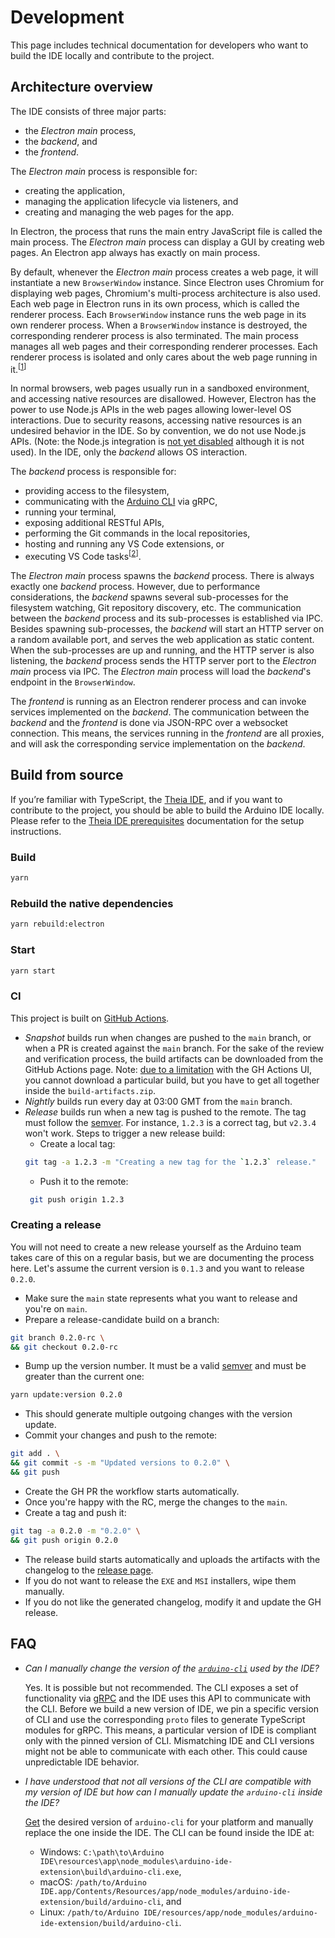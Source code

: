 # Development

This page includes technical documentation for developers who want to build the IDE locally and contribute to the project.

## Architecture overview

The IDE consists of three major parts:
 - the _Electron main_ process,
 - the _backend_, and 
 - the _frontend_.

The _Electron main_ process is responsible for:
 - creating the application,
 - managing the application lifecycle via listeners, and
 - creating and managing the web pages for the app.

In Electron, the process that runs the main entry JavaScript file is called the main process. The _Electron main_ process can display a GUI by creating web pages. An Electron app always has exactly on main process.

By default, whenever the _Electron main_ process creates a web page, it will instantiate a new `BrowserWindow` instance. Since Electron uses Chromium for displaying web pages, Chromium's multi-process architecture is also used. Each web page in Electron runs in its own process, which is called the renderer process. Each `BrowserWindow` instance runs the web page in its own renderer process. When a `BrowserWindow` instance is destroyed, the corresponding renderer process is also terminated. The main process manages all web pages and their corresponding renderer processes. Each renderer process is isolated and only cares about the web page running in it.<sup>[[1]]</sup>

In normal browsers, web pages usually run in a sandboxed environment, and accessing native resources are disallowed. However, Electron has the power to use Node.js APIs in the web pages allowing lower-level OS interactions. Due to security reasons, accessing native resources is an undesired behavior in the IDE. So by convention, we do not use Node.js APIs. (Note: the Node.js integration is [not yet disabled](https://github.com/eclipse-theia/theia/issues/2018) although it is not used). In the IDE, only the _backend_ allows OS interaction.

The _backend_ process is responsible for:
 - providing access to the filesystem,
 - communicating with the [Arduino CLI](https://github.com/arduino/arduino-cli) via gRPC,
 - running your terminal,
 - exposing additional RESTful APIs,
 - performing the Git commands in the local repositories,
 - hosting and running any VS Code extensions, or
 - executing VS Code tasks<sup>[[2]]</sup>.

The _Electron main_ process spawns the _backend_ process. There is always exactly one _backend_ process. However, due to performance considerations, the _backend_ spawns several sub-processes for the filesystem watching, Git repository discovery, etc. The communication between the _backend_ process and its sub-processes is established via IPC. Besides spawning sub-processes, the _backend_ will start an HTTP server on a random available port, and serves the web application as static content. When the sub-processes are up and running, and the HTTP server is also listening, the _backend_ process sends the HTTP server port to the _Electron main_ process via IPC. The _Electron main_ process will load the _backend_'s endpoint in the `BrowserWindow`.

The _frontend_ is running as an Electron renderer process and can invoke services implemented on the _backend_. The communication between the _backend_ and the _frontend_ is done via JSON-RPC over a websocket connection. This means, the services running in the _frontend_ are all proxies, and will ask the corresponding service implementation on the _backend_.

[1]: https://www.electronjs.org/docs/tutorial/application-architecture#differences-between-main-process-and-renderer-process
[2]: https://code.visualstudio.com/Docs/editor/tasks


## Build from source

If you’re familiar with TypeScript, the [Theia IDE](https://theia-ide.org/), and if you want to contribute to the
project, you should be able to build the Arduino IDE locally. Please refer to the [Theia IDE prerequisites](https://github.com/theia-ide/theia/blob/master/doc/) documentation for the setup instructions.

### Build
```sh
yarn
```

### Rebuild the native dependencies
```sh
yarn rebuild:electron
```

### Start
```sh
yarn start
```

### CI

This project is built on [GitHub Actions](https://github.com/arduino/arduino-ide/actions).

 - _Snapshot_ builds run when changes are pushed to the `main` branch, or when a PR is created against the `main` branch. For the sake of the review and verification process, the build artifacts can be downloaded from the GitHub Actions page. Note: [due to a limitation](https://github.com/actions/upload-artifact/issues/80#issuecomment-630030144) with the GH Actions UI, you cannot download a particular build, but you have to get all together inside the `build-artifacts.zip`.
 - _Nightly_ builds run every day at 03:00 GMT from the `main` branch.
 - _Release_ builds run when a new tag is pushed to the remote. The tag must follow the [semver](https://semver.org/). For instance, `1.2.3` is a correct tag, but `v2.3.4` won't work. Steps to trigger a new release build:
   - Create a local tag:
    ```sh
    git tag -a 1.2.3 -m "Creating a new tag for the `1.2.3` release."
    ```
   - Push it to the remote:
   ```sh
    git push origin 1.2.3
   ```

### Creating a release

You will not need to create a new release yourself as the Arduino team takes care of this on a regular basis, but we are documenting the process here. Let's assume the current version is `0.1.3` and you want to release `0.2.0`.

 - Make sure the `main` state represents what you want to release and you're on `main`.
 - Prepare a release-candidate build on a branch:
```bash
git branch 0.2.0-rc \
&& git checkout 0.2.0-rc
```
 - Bump up the version number. It must be a valid [semver](https://semver.org/) and must be greater than the current one:
```bash
yarn update:version 0.2.0
```
 - This should generate multiple outgoing changes with the version update.
 - Commit your changes and push to the remote:
```bash
git add . \
&& git commit -s -m "Updated versions to 0.2.0" \
&& git push
```
 - Create the GH PR the workflow starts automatically.
 - Once you're happy with the RC, merge the changes to the `main`.
 - Create a tag and push it:
```bash
git tag -a 0.2.0 -m "0.2.0" \
&& git push origin 0.2.0
```
 - The release build starts automatically and uploads the artifacts with the changelog to the  [release page](https://github.com/arduino/arduino-ide/releases).
 - If you do not want to release the `EXE` and `MSI` installers, wipe them manually.
 - If you do not like the generated changelog, modify it and update the GH release.

## FAQ

* *Can I manually change the version of the [`arduino-cli`](https://github.com/arduino/arduino-cli/) used by the IDE?*

    Yes. It is possible but not recommended. The CLI exposes a set of functionality via [gRPC](https://github.com/arduino/arduino-cli/tree/master/rpc) and the IDE uses this API to communicate with the CLI. Before we build a new version of IDE, we pin a specific version of CLI and use the corresponding `proto` files to generate TypeScript modules for gRPC. This means, a particular version of IDE is compliant only with the pinned version of CLI. Mismatching IDE and CLI versions might not be able to communicate with each other. This could cause unpredictable IDE behavior.

* *I have understood that not all versions of the CLI are compatible with my version of IDE but how can I manually update the `arduino-cli` inside the IDE?*

    [Get](https://arduino.github.io/arduino-cli/installation) the desired version of `arduino-cli` for your platform and manually replace the one inside the IDE. The CLI can be found inside the IDE at:
    - Windows: `C:\path\to\Arduino IDE\resources\app\node_modules\arduino-ide-extension\build\arduino-cli.exe`,
    - macOS: `/path/to/Arduino IDE.app/Contents/Resources/app/node_modules/arduino-ide-extension/build/arduino-cli`, and
    - Linux: `/path/to/Arduino IDE/resources/app/node_modules/arduino-ide-extension/build/arduino-cli`.


